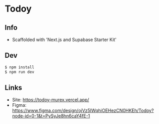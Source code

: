 # Todoy

## Info

- Scaffolded with 'Next.js and Supabase Starter Kit'

## Dev

```sh
$ npm install
$ npm run dev
```

## Links

- Site: https://todoy-murex.vercel.app/
- Figma: https://www.figma.com/design/ojVz5IWqhiOEHezCN0HKEh/Todoy?node-id=0-1&t=PySyJe8hn6caY4fE-1
